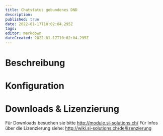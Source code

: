 ```yaml
---
title: Chatstatus gebundenes DND
description: 
published: true
date: 2022-01-17T10:02:04.295Z
tags: 
editor: markdown
dateCreated: 2022-01-17T10:02:04.295Z
---
```


# Beschreibung

# Konfiguration

# Downloads & Lizenzierung
Für Downloads besuchen sie bitte http://module.si-solutions.ch/
Für Infos über die Lizenzierung siehe: http://wiki.si-solutions.ch/de/lizenzierung